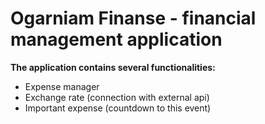 # Ogarniam Finanse - financial management application

**The application contains several functionalities:**
* Expense manager
* Exchange rate (connection with external api)
* Important expense (countdown to this event)

